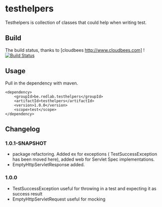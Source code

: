 # testhelpers
Testhelpers is collection of classes that could help when writing test.

## Build
The build status, thanks to [cloudbees http://www.cloudbees.com] !
[![Build Status](https://redlab.ci.cloudbees.com/job/testhelpers/badge/icon)](https://redlab.ci.cloudbees.com/job/testhelpers/)

## Usage
Pull in the dependency with maven.

	<dependency>
 		<groupId>be.redlab.testhelpers</groupId>
		<artifactId>testhelpers</artifactId>
		<version>1.0.0</version>
		<scope>test</scope>
	</dependency>


## Changelog
### 1.0.1-SNAPSHOT
* package refactoring. Added ex for exceptions ( TestSuccessException has been moved here), added web for Servlet Spec implementations.
* EmptyHttpServletResponse added.
### 1.0.0 
* TestSuccessException useful for throwing in a test and expecting it as success result
* EmptyHttpServletRequest useful for mocking

